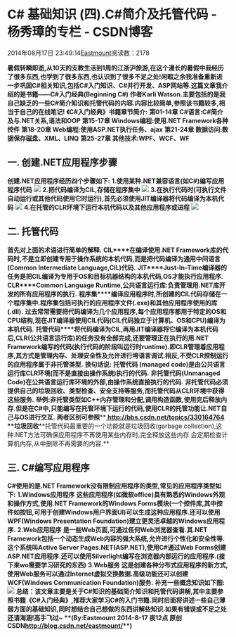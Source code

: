 
# C\# 基础知识 (四).C\#简介及托管代码 - 杨秀璋的专栏 - CSDN博客

2014年08月17日 23:49:14[Eastmount](https://me.csdn.net/Eastmount)阅读数：2178


**暑假转瞬即逝,从10天的支教生活到1周的江浙沪旅游,在这个漫长的暑假中我经历了很多东西,也学到了很多东西,也认识到了很多不足之处!闲暇之余我准备重新进一步巩固C\#相关知识,包括C\#入门知识、C\#并行开发、ASP网站等.这篇文章我介绍的是书籍——C\#入门经典(Beginning C\#) 作者Karli Watson.主要包括的是我自己缺乏的一些C\#简介知识和托管代码的内容.内容比较简单,参照该书籍较多,相当于自己的在线笔记!**
**《C\#入门经典》书籍章节简介:**
**第01-14章 C\#语言:C\#简介及与.NET关系,语法和OOP**
**第15-17章 Windows编程:使用.NET Framework各种控件**
**第18-20章 Web编程:使用ASP.NET执行任务、ajax**
**第21-24章 数据访问:数据保存磁盘、XML、LINQ**
**第25-27章 其他技术:WPF、WCF、WF**
## 一. 创建.NET应用程序步骤
**创建.NET应用程序经历四个步骤如下:**
**1.使用某种.NET兼容语言(如C\#)编写应用程序代码**
![](https://img-blog.csdn.net/20140817215832689)
**2.把代码编译为CIL,存储在程序集中**
![](https://img-blog.csdn.net/20140817215856136)
**3.在执行代码时(可执行文件自动运行或其他代码使用它时运行),首先必须使用JIT编译器将代码编译为本机代码**
![](https://img-blog.csdn.net/20140817215910441)
**4.在托管的CLR环境下运行本机代码以及其他应用程序或进程**
![](https://img-blog.csdn.net/20140817215744656)
## 二. 托管代码
**首先对上面的术语进行简单的解释.**
**CIL****在编译使用.NET Framework库的代码时,不是立即创建专用于操作系统的本机代码,而是把代码编译为通用中间语言(Common Intermediate Language,CIL)代码.**
**JIT****Just-In-Time编译器的任务是把CIL编译为专用于OS和目标机器结构的本机代码,OS才能执行应用程序.**
**CLR****Common Language Runtime,公共语言运行库:负责管理用.NET库开发的所有应用程序的执行.**
**程序集****编译应用程序时,所创建的CIL代码存储在一个程序集中.程序集包括可执行的应用程序文件(.exe)和其他应用程序使用的库(.dll).**
**过去常常需要把代码编译为几个应用程序,每个应用程序都用于特定的OS和CPU结构,现在JIT编译器使用CIL代码(CIL代码独立于计算机、OS和CPU)编译为本机代码.**
**托管代码****将代码编译为CIL,再用JIT编译器将它编译为本机代码后,CLR(公共语言运行库)的任务没有全部完成,还要管理正在执行的用.NET Framework编写的代码(执行代码的阶段叫运行时runtime).即CLR管理着应用程序,****其方式是管理内存、处理安全性及允许进行垮语言调试.相****反,不受CLR控制运行的应用程序属于非托管类型.**
**换句话说:**
**托管代码 (managed code)是由公共语言运行库CLR环境(而不是直接由操作系统)执行的代码.**
**非托管代码(****Unmanaged Code****)在公共语言运行库环境的外部,由操作系统直接执行的代码.**
**非托管代码必须提供自己的垃圾回收、类型检查、安全支持等服务,而托管代码从CLR环境中获得这些服务.**
**举例:非托管类型如C++内存管理和分配,调用构造函数,使用完后释放内存.但是在C\#中,只能编写在托管环境下运行的代码,使用CLR的托管功能让.NET自己与OS进行交互.**
**两者区别可参照****[
](http://bbs.csdn.net/topics/330164764)****http://bbs.csdn.net/topics/330164764**
**垃圾回收****托管代码最重要的一个功能就是垃圾回收(garbage collection),这种.NET方法可确保应用程序不再使用某些内存时,完全释放这些内存.会定期检查计算机内存,从中删除不再需要的内容.**
## 三. C\#编写应用程序
**C\#使用的是.NET Framework没有限制应用程序的类型,常见的应用程序类型如下:**
**1.Windows应用程序**
**这些应用程序(如微软office)具有熟悉的Windows外观和操作方式,使用.NET Framework的Windows Forms模块(一个控件库,其中控件如按钮,可用于创建Windows用户界面UI)可以生成这种应用程序.还可以使用WPF(Windows Presentation Foundation)建立更灵活卓越的Windows应用程序.**
**2.Web应用程序**
**是一些Web页面,可通过任何Web浏览器查看.其.NET Framework包括一个动态生成Web内容的强大系统,允许进行个性化和安全性等.这个系统叫Active Server Pages.NET(ASP.NET),使用C\#通过Web Forms创建ASP.NET应用程序.还可以使用Silverlight编写在浏览器内部运行的应用程序.(接下来wo需要学习研究的东西)**
**3.Web服务**
**这是创建各种分布式应用程序的新方式,使用Web服务可以通过Internet虚拟交换数据.高级功能还可以创建WCF(Windows Communication Foundation)服务.**
**补充一些概念知识如下图:**
![](https://img-blog.csdn.net/20140817234013564)
**总结：该文章主要是关于C\#知识的基础简介知识和托管代码讲解,其中主要参照书籍《C\#入门经典》,推荐大家学习C\#的入门书籍.同时后面将讲述一些自己薄弱方面的基础知识,同时想结合自己想做的东西讲解些知识.****如果有错误或不足之处还请海涵!高手飞过~**
**(By:Eastmount 2014-8-17 夜12点 原创CSDN****http://blog.csdn.net/eastmount/****)**


